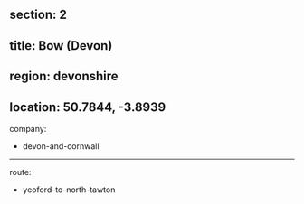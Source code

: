 section: 2
----
title: Bow (Devon)
----
region: devonshire
----
location: 50.7844, -3.8939
----
company:
- devon-and-cornwall
----
route:
- yeoford-to-north-tawton
